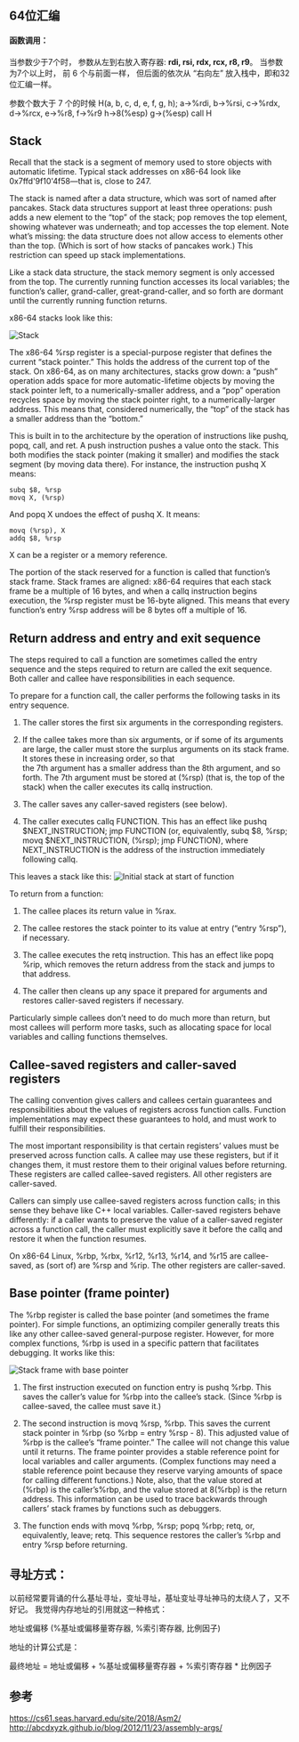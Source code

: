 ## 64位汇编
#### 函数调用：

当参数少于7个时， 参数从左到右放入寄存器: **rdi, rsi, rdx, rcx, r8, r9**。
当参数为7个以上时， 前 6 个与前面一样， 但后面的依次从 “右向左” 放入栈中，即和32位汇编一样。

参数个数大于 7 个的时候
H(a, b, c, d, e, f, g, h);
a->%rdi, b->%rsi, c->%rdx, d->%rcx, e->%r8, f->%r9
h->8(%esp)
g->(%esp)
call H

## Stack
Recall that the stack is a segment of memory used to store objects with automatic lifetime. Typical stack addresses on x86-64 look like 0x7ffd'9f10'4f58—that is, close to 247.

The stack is named after a data structure, which was sort of named after pancakes. Stack data structures support at least three operations: push adds a new element to the “top” of the stack; pop removes the top element, showing whatever was underneath; and top accesses the top element. Note what’s missing: the data structure does not allow access to elements other than the top. (Which is sort of how stacks of pancakes work.) This restriction can speed up stack implementations.

Like a stack data structure, the stack memory segment is only accessed from the top. The currently running function accesses its local variables; the function’s caller, grand-caller, great-grand-caller, and so forth are dormant until the currently running function returns.

x86-64 stacks look like this:

![Stack](../../assets/images/stack_x86_64.png?raw=true)

The x86-64 %rsp register is a special-purpose register that defines the current “stack pointer.” This holds the address of the current top of the stack. On x86-64, as on many architectures, stacks grow down: a “push” operation adds space for more automatic-lifetime objects by moving the stack pointer left, to a numerically-smaller address, and a “pop” operation recycles space by moving the stack pointer right, to a numerically-larger address. This means that, considered numerically, the “top” of the stack has a smaller address than the “bottom.”

This is built in to the architecture by the operation of instructions like pushq, popq, call, and ret. A push instruction pushes a value onto the stack. This both modifies the stack pointer (making it smaller) and modifies the stack segment (by moving data there). For instance, the instruction pushq X means:
```
subq $8, %rsp
movq X, (%rsp)
```
And popq X undoes the effect of pushq X. It means:
```
movq (%rsp), X
addq $8, %rsp
```
X can be a register or a memory reference.

The portion of the stack reserved for a function is called that function’s stack frame. Stack frames are aligned: x86-64 requires that each stack frame be a multiple of 16 bytes, and when a callq instruction begins execution, the %rsp register must be 16-byte aligned. This means that every function’s entry %rsp address will be 8 bytes off a multiple of 16.

## Return address and entry and exit sequence
The steps required to call a function are sometimes called the entry sequence and the steps required to return are called the exit sequence. Both caller and callee have responsibilities in each sequence.

To prepare for a function call, the caller performs the following tasks in its entry sequence.

1. The caller stores the first six arguments in the corresponding registers.

2. If the callee takes more than six arguments, or if some of its arguments are large, the caller must store the surplus arguments on its stack frame. It stores these in increasing order, so that     
    the 7th argument has a smaller address than the 8th argument, and so forth. The 7th argument must be stored at (%rsp) (that is, the top of the stack) when the caller executes its callq
    instruction.

3. The caller saves any caller-saved registers (see below).

4. The caller executes callq FUNCTION. This has an effect like pushq $NEXT_INSTRUCTION; jmp FUNCTION (or, equivalently, subq $8, %rsp; movq $NEXT_INSTRUCTION, (%rsp); jmp FUNCTION), where NEXT_INSTRUCTION is the address of the instruction immediately following callq.

This leaves a stack like this:
![Initial stack at start of function](../../assets/images/initial_stack.png?raw=true)

To return from a function:

1. The callee places its return value in %rax.

2. The callee restores the stack pointer to its value at entry (“entry %rsp”), if necessary.

3. The callee executes the retq instruction. This has an effect like popq %rip, which removes the return address from the stack and jumps to that address.

4. The caller then cleans up any space it prepared for arguments and restores caller-saved registers if necessary.

Particularly simple callees don’t need to do much more than return, but most callees will perform more tasks, such as allocating space for local variables and calling functions themselves.

## Callee-saved registers and caller-saved registers
The calling convention gives callers and callees certain guarantees and responsibilities about the values of registers across function calls. Function implementations may expect these guarantees to hold, and must work to fulfill their responsibilities.

The most important responsibility is that certain registers’ values must be preserved across function calls. A callee may use these registers, but if it changes them, it must restore them to their original values before returning. These registers are called callee-saved registers. All other registers are caller-saved.

Callers can simply use callee-saved registers across function calls; in this sense they behave like C++ local variables. Caller-saved registers behave differently: if a caller wants to preserve the value of a caller-saved register across a function call, the caller must explicitly save it before the callq and restore it when the function resumes.

On x86-64 Linux, %rbp, %rbx, %r12, %r13, %r14, and %r15 are callee-saved, as (sort of) are %rsp and %rip. The other registers are caller-saved.



## Base pointer (frame pointer)
The %rbp register is called the base pointer (and sometimes the frame pointer). For simple functions, an optimizing compiler generally treats this like any other callee-saved general-purpose register. However, for more complex functions, %rbp is used in a specific pattern that facilitates debugging. It works like this:

![Stack frame with base pointer](../../assets/images/base_pointer.png?raw=true)

1. The first instruction executed on function entry is pushq %rbp. This saves the caller’s value for %rbp into the callee’s stack. (Since %rbp is callee-saved, the callee must save it.)

2. The second instruction is movq %rsp, %rbp. This saves the current stack pointer in %rbp (so %rbp = entry %rsp - 8).
   This adjusted value of %rbp is the callee’s “frame pointer.” The callee will not change this value until it returns. The frame pointer provides a stable reference point for local variables 
   and caller arguments. (Complex functions may need a stable reference point because they reserve varying amounts of space for calling different functions.)
   Note, also, that the value stored at (%rbp) is the caller’s%rbp, and the value stored at 8(%rbp) is the return address. This information can be used to trace backwards through callers’ 
   stack frames by functions such as debuggers.

3. The function ends with movq %rbp, %rsp; popq %rbp; retq, or, equivalently, leave; retq. This sequence restores the caller’s %rbp and entry %rsp before returning.

## 寻址方式：

以前经常要背诵的什么基址寻址，变址寻址，基址变址寻址神马的太绕人了，又不好记。 我觉得内存地址的引用就这一种格式：

地址或偏移 (%基址或偏移量寄存器, %索引寄存器, 比例因子)

地址的计算公式是：

最终地址 = 地址或偏移 + %基址或偏移量寄存器 + %索引寄存器  * 比例因子

## 参考
https://cs61.seas.harvard.edu/site/2018/Asm2/  
http://abcdxyzk.github.io/blog/2012/11/23/assembly-args/
